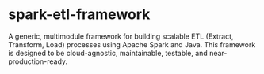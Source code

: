 # spark-etl-framework
A generic, multimodule framework for building scalable ETL (Extract, Transform, Load) processes using Apache Spark and Java. This framework is designed to be cloud-agnostic, maintainable, testable, and near-production-ready.

